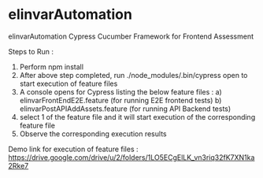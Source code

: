 # elinvarAutomation
elinvarAutomation Cypress Cucumber Framework for Frontend Assessment

Steps to Run :
1) Perform npm install
2) After above step completed, run ./node_modules/.bin/cypress open to start execution of feature files
3) A console opens for Cypress listing the below feature files :
   a) elinvarFrontEndE2E.feature (for running E2E frontend tests)
   b) elinvarPostAPIAddAssets.feature (for running API Backend tests)
4) select 1 of the feature file and it will start execution of the corresponding feature file
5) Observe the corresponding execution results

Demo link for execution of feature files :
https://drive.google.com/drive/u/2/folders/1LO5ECgElLK_vn3riq32fK7XN1ka2Rke7
